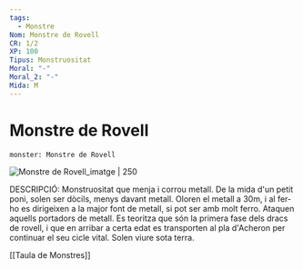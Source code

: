 ```yaml
---
tags:
  - Monstre
Nom: Monstre de Rovell
CR: 1/2
XP: 100
Tipus: Monstruositat
Moral: "-"
Moral_2: "-"
Mida: M
---
```

# Monstre de Rovell

```statblock
monster: Monstre de Rovell
```

![Monstre de Rovell_imatge | 250](https://static.wikia.nocookie.net/monster/images/4/4d/Rust_monster.jpg/revision/latest/scale-to-width-down/325?cb=20170524124307)

DESCRIPCIÓ: 
Monstruositat que menja i corrou metall. De la mida d'un petit poni, solen ser dòcils, menys davant metall. Oloren el metall a 30m, i al fer-ho es dirigeixen a la major font de metall, si pot ser amb molt ferro. Ataquen aquells portadors de metall. Es teoritza que són la primera fase dels dracs de rovell, i que en arribar a certa edat es transporten al pla d'Acheron per continuar el seu cicle vital. Solen viure sota terra.

[[Taula de Monstres]]
